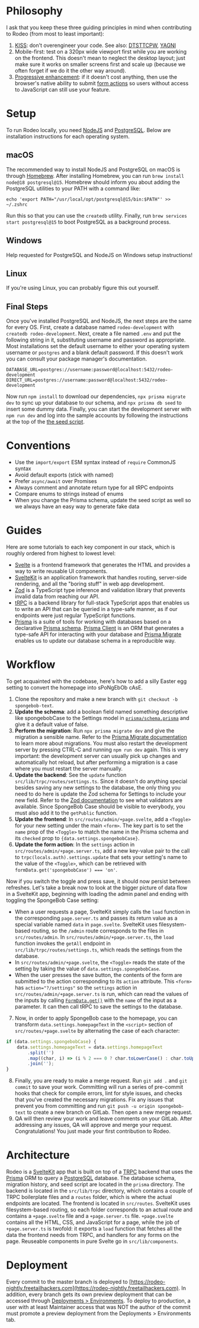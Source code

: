 # Philosophy

I ask that you keep these three guiding principles in mind when contributing to Rodeo (from most to least important):

1. [KISS](https://wiki.c2.com/?KeepItSimple): don't overengineer your code. See also: [DTSTTCPW](http://wiki.c2.com/?DoTheSimplestThingThatCouldPossiblyWork), [YAGNI](https://wiki.c2.com/?YouArentGonnaNeedIt)
2. Mobile-first: test on a 320px wide viewport first while you are working on the frontend. This doesn't mean to neglect the desktop layout; just make sure it works on smaller screens first and scale up (because we often forget if we do it the other way around).
3. [Progressive enhancement](https://en.wikipedia.org/wiki/Progressive_enhancement): if it doesn't cost anything, then use the browser's native ability to submit [form actions](https://kit.svelte.dev/docs/form-actions) so users without access to JavaScript can still use your feature.

# Setup

To run Rodeo locally, you need [NodeJS](https://nodejs.org/) and [PostgreSQL](https://www.postgresql.org/). Below are installation instructions for each operating system.

## macOS

The recommended way to install NodeJS and PostgreSQL on macOS is through [Homebrew](https://brew.sh/). After installing Homebrew, you can run `brew install node@18 postgresql@15`. Homebrew should inform you about adding the PostgreSQL utilities to your PATH with a command like:

`echo 'export PATH="/usr/local/opt/postgresql@15/bin:$PATH"' >> ~/.zshrc`

Run this so that you can use the `createdb` utility. Finally, run `brew services start postgresql@15` to boot PostgreSQL as a background process.

## Windows

Help requested for PostgreSQL and NodeJS on Windows setup instructions!

## Linux

If you're using Linux, you can probably figure this out yourself.

## Final Steps

Once you've installed PostgreSQL and NodeJS, the next steps are the same for every OS. First, create a database named `rodeo-development` with `createdb rodeo-development`. Next, create a file named `.env` and put the following string in it, substituting username and password as appropriate. Most installations set the default username to either your operating system username or `postgres` and a blank default password. If this doesn't work you can consult your package manager's documentation.

`DATABASE_URL=postgres://username:password@localhost:5432/rodeo-development`
`DIRECT_URL=postgres://username:password@localhost:5432/rodeo-development`

Now run `npm install` to download our dependencies, `npx prisma migrate dev` to sync up your database to our schema, and `npx prisma db seed` to insert some dummy data. Finally, you can start the development server with `npm run dev` and log into the sample accounts by following the instructions at the top of the [the seed script](prisma/seed.ts).

# Conventions

- Use the `import/export` ESM syntax instead of `require` CommonJS syntax
- Avoid default exports (stick with named)
- Prefer `async/await` over Promises
- Always comment and annotate return type for all tRPC endpoints
- Compare enums to strings instead of enums
- When you change the Prisma schema, update the seed script as well so we always have an easy way to generate fake data

# Guides

Here are some tutorials to each key component in our stack, which is roughly ordered from highest to lowest level:

- [Svelte](https://svelte.dev/) is a frontend framework that generates the HTML and provides a way to write reusable UI components.
- [SvelteKit](https://kit.svelte.dev/) is an application framework that handles routing, server-side rendering, and all the "boring stuff" in web app development.
- [Zod](https://zod.dev/) is a TypeScript type inference and validation library that prevents invalid data from reaching our API.
- [tRPC](https://trpc.io/) is a backend library for full-stack TypeScript apps that enables us to write an API that can be queried in a type-safe manner, as if our endpoints were just regular TypeScript functions.
- [Prisma](https://www.prisma.io/) is a suite of tools for working with databases based on a declarative [Prisma schema](https://www.prisma.io/docs/concepts/components/prisma-schema). [Prisma Client](https://www.prisma.io/client) is an ORM that generates a type-safe API for interacting with your database and [Prisma Migrate](https://www.prisma.io/migrate) enables us to update our database schema in a reproducible way.

# Workflow

To get acquainted with the codebase, here's how to add a silly Easter egg setting to convert the homepage into sPoNgEbOb cAsE.

1. Clone the repository and make a new branch with `git checkout -b spongebob-text`.
2. **Update the schema**: add a boolean field named something descriptive like spongebobCase to the Settings model in [`prisma/schema.prisma`](prisma/schema.prisma) and give it a default value of false.
3. **Perform the migration**: Run `npx prisma migrate dev` and give the migration a sensible name. Refer to the [Prisma Migrate documentation](https://www.prisma.io/docs/concepts/components/prisma-migrate/migrate-development-production) to learn more about migrations. You must also restart the development server by pressing CTRL-C and running `npm run dev` again. This is very important: the development server can usually pick up changes and automatically hot reload, but after performing a migration is a case where you must restart the server manually.
4. **Update the backend**: See the `update` function `src/lib/trpc/routes/settings.ts`. Since it doesn't do anything special besides saving any new settings to the database, the only thing you need to do here is update the Zod schema for Settings to include your new field. Refer to the [Zod documentation](https://zod.dev/?id=basic-usage) to see what validators are available. Since SpongeBob Case should be visible to everybody, you must also add it to the `getPublic` function.
5. **Update the frontend**: In `src/routes/admin/+page.svelte`, add a `<Toggle>` for your new setting under the main `<form>`. The key part is to set the `name` prop of the `<Toggle>` to match the name in the Prisma schema and its `checked` prop to `{data.settings.spongebobCase}`.
6. **Update the form action**: In the `settings` action in `src/routes/admin/+page.server.ts`, add a new key-value pair to the call to `trpc(locals.auth).settings.update` that sets your setting's name to the value of the `<Toggle>`, which can be retrieved with `formData.get('spongebobCase') === 'on'`.

Now if you switch the toggle and press save, it should now persist between refreshes. Let's take a break now to look at the bigger picture of data flow in a SvelteKit app, beginning with loading the admin panel and ending with toggling the SpongeBob Case setting:

- When a user requests a page, SvelteKit simply calls the `load` function in the corresponding `page.server.ts` and passes its return value as a special variable named `data` in `page.svelte`. SvelteKit uses filesystem-based routing, so the `/admin` route corresponds to the files in `src/routes/admin`. In `src/routes/admin/+page.server.ts`, the `load` function invokes the `getAll` endpoint in `src/lib/trpc/routes/settings.ts`, which reads the settings from the database.
- In `src/routes/admin/+page.svelte`, the `<Toggle>` reads the state of the setting by taking the value of `data.settings.spongebobCase`.
- When the user presses the save button, the contents of the form are submitted to the action corresponding to its `action` attribute. This `<form>` has `action="?/settings"` so the `settings` action in `src/routes/admin/+page.server.ts` is run, which can read the values of the inputs by calling [`FormData.get()`](https://developer.mozilla.org/en-US/docs/Web/API/FormData/get) with the `name` of the input as a parameter. It can then call tRPC to save the settings to the database.

7. Now, in order to apply SpongeBob case to the homepage, you can transform `data.settings.homepageText` in the `<script>` section of `src/routes/+page.svelte` by alternating the case of each character:

```js
if (data.settings.spongebobCase) {
	data.settings.homepageText = data.settings.homepageText
		.split('')
		.map((char, i) => (i % 2 === 0 ? char.toLowerCase() : char.toUpperCase()))
		.join('');
}
```

8. Finally, you are ready to make a merge request. Run `git add .` and `git commit` to save your work. Committing will run a series of pre-commit hooks that check for compile errors, lint for style issues, and checks that you've created the necessary migrations. Fix any issues that prevent you from committing and run `git push -u origin spongebob-text` to create a new branch on GitLab. Then open a new merge request.
9. QA will then review your work and leave comments on your GitLab. After addressing any issues, QA will approve and merge your request. Congratulations! You just made your first contribution to Rodeo.

# Architecture

Rodeo is a [SvelteKit](https://kit.svelte.dev/) app that is built on top of a [TRPC](https://trpc.io/) backend that uses the [Prisma](https://www.prisma.io/) ORM to query a [PostgreSQL](https://www.postgresql.org/) database. The database schema, migration history, and seed script are located in the `prisma` directory. The backend is located in the `src/lib/trpc` directory, which contains a couple of TRPC boilerplate files and a `routes` folder, which is where the actual endpoints are located. The frontend is located in `src/routes`. SvelteKit uses filesystem-based routing, so each folder corresponds to an actual route and contains a `+page.svelte` file and a `+page.server.ts` file. `+page.svelte` contains all the HTML, CSS, and JavaScript for a page, while the job of `+page.server.ts` is twofold: it exports a `load` function that fetches all the data the frontend needs from TRPC, and handlers for any forms on the page. Reuseable components in pure Svelte go in `src/lib/components`.

# Deployment

Every commit to the master branch is deployed to [https://rodeo-nightly.freetailhackers.com](https://rodeo-nightly.freetailhackers.com). In addition, every branch gets its own preview deployment that can be accessed through [Deployments > Environments](https://gitlab.com/freetail-hackers/rodeo/-/environments). To deploy to production, a user with at least Maintainer access that was NOT the author of the commit must promote a preview deployment from the Deployments > Environments tab.
